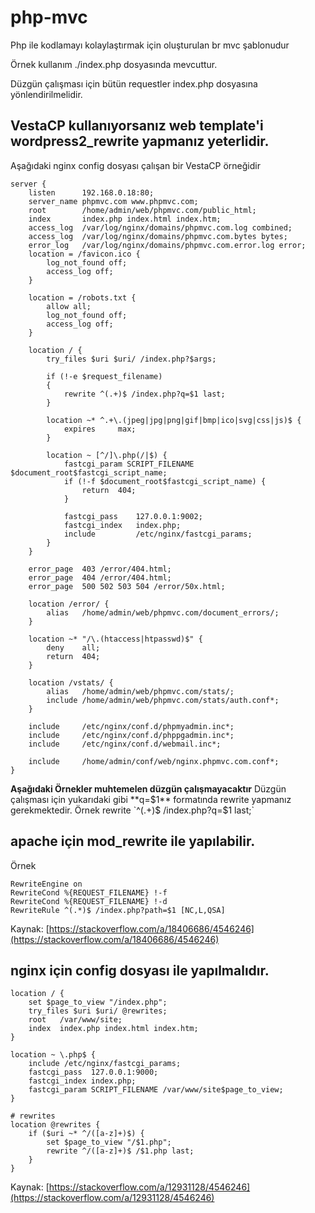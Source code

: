 

# php-mvc
Php ile kodlamayı kolaylaştırmak için oluşturulan br mvc şablonudur 

Örnek kullanım ./index.php dosyasında mevcuttur.

Düzgün çalışması için bütün requestler index.php dosyasına yönlendirilmelidir. 

## VestaCP kullanıyorsanız web template'i wordpress2_rewrite yapmanız yeterlidir.

Aşağıdaki nginx config dosyası çalışan bir VestaCP örneğidir

    server {
        listen      192.168.0.18:80;
        server_name phpmvc.com www.phpmvc.com;
        root        /home/admin/web/phpmvc.com/public_html;
        index       index.php index.html index.htm;
        access_log  /var/log/nginx/domains/phpmvc.com.log combined;
        access_log  /var/log/nginx/domains/phpmvc.com.bytes bytes;
        error_log   /var/log/nginx/domains/phpmvc.com.error.log error;
        location = /favicon.ico {
            log_not_found off;
            access_log off;
        }
    
        location = /robots.txt {
            allow all;
            log_not_found off;
            access_log off;
        }
    
        location / {
            try_files $uri $uri/ /index.php?$args;
            
            if (!-e $request_filename)
            {
                rewrite ^(.+)$ /index.php?q=$1 last;
            }
    
            location ~* ^.+\.(jpeg|jpg|png|gif|bmp|ico|svg|css|js)$ {
                expires     max;
            }
    
            location ~ [^/]\.php(/|$) {
                fastcgi_param SCRIPT_FILENAME $document_root$fastcgi_script_name;
                if (!-f $document_root$fastcgi_script_name) {
                    return  404;
                }
    
                fastcgi_pass    127.0.0.1:9002;
                fastcgi_index   index.php;
                include         /etc/nginx/fastcgi_params;
            }
        }
    
        error_page  403 /error/404.html;
        error_page  404 /error/404.html;
        error_page  500 502 503 504 /error/50x.html;
    
        location /error/ {
            alias   /home/admin/web/phpmvc.com/document_errors/;
        }
    
        location ~* "/\.(htaccess|htpasswd)$" {
            deny    all;
            return  404;
        }
    
        location /vstats/ {
            alias   /home/admin/web/phpmvc.com/stats/;
            include /home/admin/web/phpmvc.com/stats/auth.conf*;
        }
    
        include     /etc/nginx/conf.d/phpmyadmin.inc*;
        include     /etc/nginx/conf.d/phppgadmin.inc*;
        include     /etc/nginx/conf.d/webmail.inc*;
    
        include     /home/admin/conf/web/nginx.phpmvc.com.conf*;
    }

**Aşağıdaki Örnekler muhtemelen düzgün çalışmayacaktır** Düzgün çalışması için yukarıdaki gibi **q=$1** formatında rewrite yapmanız gerekmektedir. Örnek rewrite `^(.+)$ /index.php?q=$1 last;`
## apache için mod_rewrite ile yapılabilir.
Örnek

    RewriteEngine on
    RewriteCond %{REQUEST_FILENAME} !-f
    RewriteCond %{REQUEST_FILENAME} !-d
    RewriteRule ^(.*)$ /index.php?path=$1 [NC,L,QSA]

Kaynak: [https://stackoverflow.com/a/18406686/4546246](https://stackoverflow.com/a/18406686/4546246)

## nginx için config dosyası ile yapılmalıdır.

    location / {
        set $page_to_view "/index.php";
        try_files $uri $uri/ @rewrites;
        root   /var/www/site;
        index  index.php index.html index.htm;
    }
    
    location ~ \.php$ {
        include /etc/nginx/fastcgi_params;
        fastcgi_pass  127.0.0.1:9000;
        fastcgi_index index.php;
        fastcgi_param SCRIPT_FILENAME /var/www/site$page_to_view;
    }
    
    # rewrites
    location @rewrites {
        if ($uri ~* ^/([a-z]+)$) {
            set $page_to_view "/$1.php";
            rewrite ^/([a-z]+)$ /$1.php last;
        }
    }

Kaynak: [https://stackoverflow.com/a/12931128/4546246](https://stackoverflow.com/a/12931128/4546246)

